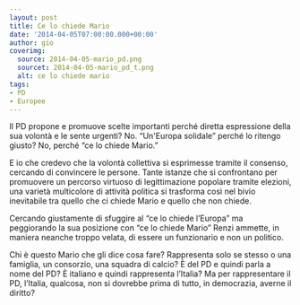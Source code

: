 ```yaml
---
layout: post
title: Ce lo chiede Mario
date: '2014-04-05T07:00:00.000+00:00'
author: gio
coverimg:
  source: 2014-04-05-mario_pd.png
  sourcet: 2014-04-05-mario_pd_t.png
  alt: ce lo chiede mario
tags:
- PD
- Europee
---
```

Il PD propone e promuove scelte importanti perché diretta espressione della sua volontà e le sente urgenti? No. “Un'Europa solidale” perché lo ritengo giusto? No, perché “ce lo chiede Mario.”

E io che credevo che la volontà collettiva si esprimesse tramite il consenso, cercando di convincere le persone. Tante istanze che si confrontano per promuovere un percorso virtuoso di legittimazione popolare tramite elezioni, una varietà multicolore di attività politica si trasforma così nel bivio inevitabile tra quello che ci chiede Mario e quello che non chiede.

Cercando giustamente di sfuggire al “ce lo chiede l’Europa” ma peggiorando la sua posizione con “ce lo chiede Mario” Renzi ammette, in maniera neanche troppo velata, di essere un funzionario e non un politico.

Chi è questo Mario che gli dice cosa fare? Rappresenta solo se stesso o una famiglia, un consorzio, una squadra di calcio?
È del PD e quindi parla a nome del PD? È italiano e quindi rappresenta l’Italia? Ma per rappresentare il PD, l’Italia, qualcosa, non si dovrebbe prima di tutto, in democrazia, averne il diritto?
